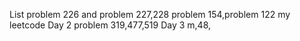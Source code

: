 List 
problem 226 and problem 227,228
problem 154,problem 122
my leetcode
Day 2
problem 319,477,519
Day 3 m,48,
 
